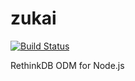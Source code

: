 zukai
=====

[![Build Status](https://travis-ci.org/natural/zukai.png)](https://travis-ci.org/natural/zukai)

RethinkDB ODM for Node.js
